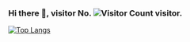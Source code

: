### Hi there 👋, visitor No. ![Visitor Count](https://profile-counter.glitch.me/wukekever/count.svg) visitor.

[![Top Langs](https://github-readme-stats.vercel.app/api/top-langs/?username=wukekever)](https://github.com/wukekever/github-readme-stats)

<!--
**wukekever/wukekever** is a ✨ _special_ ✨ repository because its `README.md` (this file) appears on your GitHub profile.

Here are some ideas to get you started:

- 🔭 I’m currently working on ...
- 🌱 I’m currently learning ...
- 👯 I’m looking to collaborate on ...
- 🤔 I’m looking for help with ...
- 💬 Ask me about ...
- 📫 How to reach me: ...
- 😄 Pronouns: ...
- ⚡ Fun fact: ...
-->
